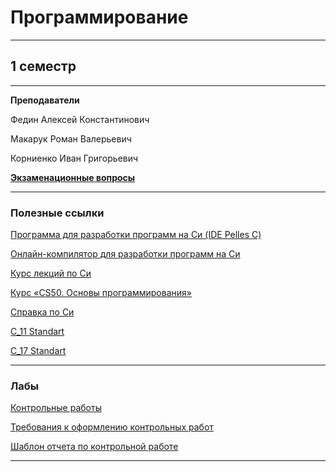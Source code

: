 # Программирование
____________
## 1 семестр
___________
**Преподаватели**

Федин Алексей Константинович

Макарук Роман Валерьевич

Корниенко Иван Григорьевич

[**Экзаменационные вопросы**](https://github.com/Veldorn/SPbGTI/blob/main/Files/Programming/Экзаменационные%20вопросы.pdf)
___________
### Полезные ссылки

[Программа для разработки программ на Си (IDE Pelles C)](http://www.smorgasbordet.com/pellesc/)

[Онлайн-компилятор для разработки программ на Си](https://ideone.com/)

[Курс лекций по Си](https://learnc.info/c/)

[Курс «CS50. Основы программирования»](https://javarush.ru/quests/QUEST_HARVARD_CS50)

[Справка по Си](https://en.cppreference.com/w/c)

[C_11 Standart](https://github.com/Veldorn/SPbGTI/blob/main/Files/Programming/С11_Standart.pdf)

[C_17 Standart](https://github.com/Veldorn/SPbGTI/blob/main/Files/Programming/C17_Standart_Draft.pdf)
___________
### Лабы

[Контрольные работы](https://github.com/Veldorn/SPbGTI/blob/main/Files/Programming/Kонтрольные_работы.pdf)

[Требования к оформлению контрольных работ](https://github.com/Veldorn/SPbGTI/blob/main/Files/Programming/Требования%20к%20оформлению%20ВКР.pdf)

[Шаблон отчета по контрольной работе](https://github.com/Veldorn/SPbGTI/blob/main/Files/Programming/Шаблон_отчёта_по_контрольной_работе_САПР_V4.docx)
___________
